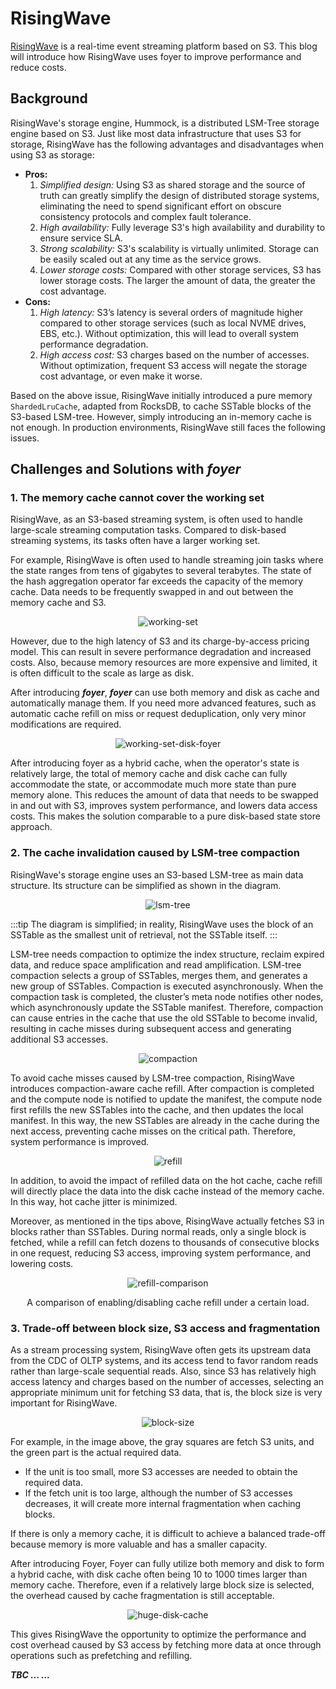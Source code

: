 # RisingWave

[RisingWave](https://github.com/risingwavelabs/risingwave) is a real-time event streaming platform based on S3. This blog will introduce how RisingWave uses foyer to improve performance and reduce costs.

## Background

RisingWave's storage engine, Hummock, is a distributed LSM-Tree storage engine based on S3. Just like most data infrastructure that uses S3 for storage, RisingWave has the following advantages and disadvantages when using S3 as storage:

- **Pros:**
    1. *Simplified design:* Using S3 as shared storage and the source of truth can greatly simplify the design of distributed storage systems, eliminating the need to spend significant effort on obscure consistency protocols and complex fault tolerance.
    2. *High availability:* Fully leverage S3's high availability and durability to ensure service SLA.
    3. *Strong scalability:* S3's scalability is virtually unlimited. Storage can be easily scaled out at any time as the service grows.
    4. *Lower storage costs:* Compared with other storage services, S3 has lower storage costs. The larger the amount of data, the greater the cost advantage.
- **Cons:**
    1. *High latency:* S3’s latency is several orders of magnitude higher compared to other storage services (such as local NVME drives, EBS, etc.). Without optimization, this will lead to overall system performance degradation.
    2. *High access cost:* S3 charges based on the number of accesses. Without optimization, frequent S3 access will negate the storage cost advantage, or even make it worse.

Based on the above issue, RisingWave initially introduced a pure memory `ShardedLruCache`, adapted from RocksDB, to cache SSTable blocks of the S3-based LSM-tree. However, simply introducing an in-memory cache is not enough. In production environments, RisingWave still faces the following issues.

## Challenges and Solutions with ***foyer***

### 1. The memory cache cannot cover the working set

RisingWave, as an S3-based streaming system, is often used to handle large-scale streaming computation tasks. Compared to disk-based streaming systems, its tasks often have a larger working set. 

For example, RisingWave is often used to handle streaming join tasks where the state ranges from tens of gigabytes to several terabytes. The state of the hash aggregation operator far exceeds the capacity of the memory cache. Data needs to be frequently swapped in and out between the memory cache and S3.

<div style="text-align:center">

![working-set](./assets/working-set.svg)

</div>

However, due to the high latency of S3 and its charge-by-access pricing model. This can result in severe performance degradation and increased costs. Also, because memory resources are more expensive and limited, it is often difficult to the scale as large as disk.

After introducing ***foyer***, ***foyer*** can use both memory and disk as cache and automatically manage them. If you need more advanced features, such as automatic cache refill on miss or request deduplication, only very minor modifications are required.

<div style="text-align:center">

![working-set-disk-foyer](./assets/working-set-foyer.svg)

</div>

After introducing foyer as a hybrid cache, when the operator's state is relatively large, the total of memory cache and disk cache can fully accommodate the state, or accommodate much more state than pure memory alone. This reduces the amount of data that needs to be swapped in and out with S3, improves system performance, and lowers data access costs. This makes the solution comparable to a pure disk-based state store approach.

### 2. The cache invalidation caused by LSM-tree compaction

RisingWave's storage engine uses an S3-based LSM-tree as main data structure. Its structure can be simplified as shown in the diagram.

<div style="text-align:center">

![lsm-tree](./assets/lsm-tree.svg)

</div>

:::tip
The diagram is simplified; in reality, RisingWave uses the block of an SSTable as the smallest unit of retrieval, not the SSTable itself.
:::

LSM-tree needs compaction to optimize the index structure, reclaim expired data, and reduce space amplification and read amplification. LSM-tree compaction selects a group of SSTables, merges them, and generates a new group of SSTables. Compaction is executed asynchronously. When the compaction task is completed, the cluster’s meta node notifies other nodes, which asynchronously update the SSTable manifest. Therefore, compaction can cause entries in the cache that use the old SSTable to become invalid, resulting in cache misses during subsequent access and generating additional S3 accesses.

<div style="text-align:center">

![compaction](./assets/compaction.svg)

</div>

To avoid cache misses caused by LSM-tree compaction, RisingWave introduces compaction-aware cache refill. After compaction is completed and the compute node is notified to update the manifest, the compute node first refills the new SSTables into the cache, and then updates the local manifest. In this way, the new SSTables are already in the cache during the next access, preventing cache misses on the critical path. Therefore, system performance is improved.

<div style="text-align:center">

![refill](./assets/refill.svg)

</div>

In addition, to avoid the impact of refilled data on the hot cache, cache refill will directly place the data into the disk cache instead of the memory cache. In this way, hot cache jitter is minimized.

Moreover, as mentioned in the tips above, RisingWave actually fetches S3 in blocks rather than SSTables. During normal reads, only a single block is fetched, while a refill can fetch dozens to thousands of consecutive blocks in one request, reducing S3 access, improving system performance, and lowering costs.

<div style="text-align:center">

![refill-comparison](./assets/refill-comparison.png)
<figcaption>A comparison of enabling/disabling cache refill under a certain load.</figcaption>

</div>

### 3. Trade-off between block size, S3 access and fragmentation

As a stream processing system, RisingWave often gets its upstream data from the CDC of OLTP systems, and its access tend to favor random reads rather than large-scale sequential reads. Also, since S3 has relatively high access latency and charges based on the number of accesses, selecting an appropriate minimum unit for fetching S3 data, that is, the block size is very important for RisingWave.


<div style="text-align:center">

![block-size](./assets/block-size.svg)

</div>

For example, in the image above, the gray squares are fetch S3 units, and the green part is the actual required data.

- If the unit is too small, more S3 accesses are needed to obtain the required data.
- If the fetch unit is too large, although the number of S3 accesses decreases, it will create more internal fragmentation when caching blocks.

If there is only a memory cache, it is difficult to achieve a balanced trade-off because memory is more valuable and has a smaller capacity.

After introducing Foyer, Foyer can fully utilize both memory and disk to form a hybrid cache, with disk cache often being 10 to 1000 times larger than memory cache. Therefore, even if a relatively large block size is selected, the overhead caused by cache fragmentation is still acceptable.

<div style="text-align:center">

![huge-disk-cache](./assets/huge-disk-cache.svg)

</div>

This gives RisingWave the opportunity to optimize the performance and cost overhead caused by S3 access by fetching more data at once through operations such as prefetching and refilling.

***TBC ... ...***
